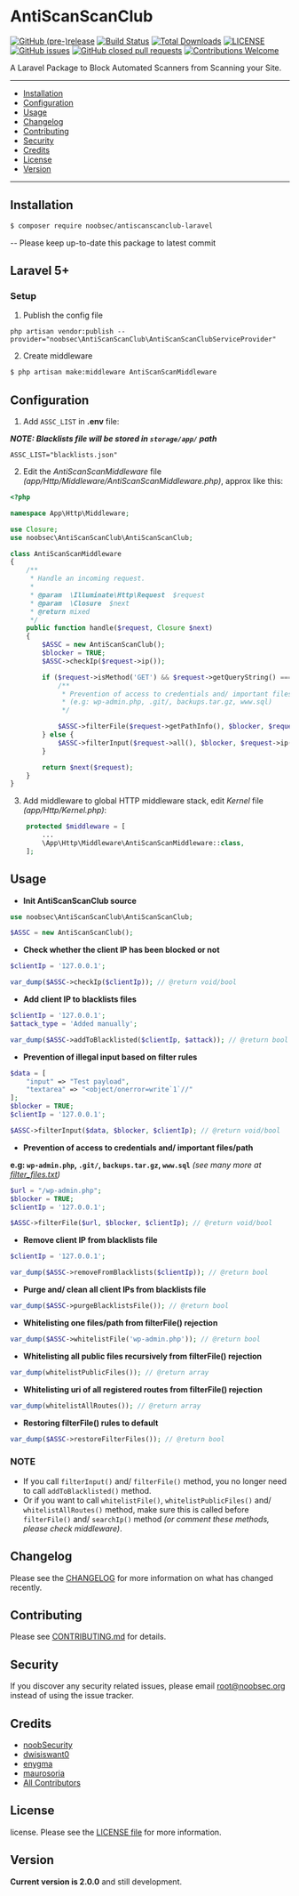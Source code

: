 # AntiScanScanClub

[![GitHub (pre-)release](https://img.shields.io/github/release/noobsec/AntiScanScanClub-laravel/all.svg)](https://github.com/noobsec/AntiScanScanClub-laravel/releases)
[![Build Status](https://img.shields.io/travis/noobsec/AntiScanScanClub-laravel/master.svg)](https://travis-ci.org/noobsec/AntiScanScanClub-laravel)
[![Total Downloads](https://img.shields.io/packagist/dt/noobsec/antiscanscanclub-laravel.svg)](https://packagist.org/packages/noobsec/antiscanscanclub-laravel)
[![LICENSE](https://img.shields.io/github/license/mashape/apistatus.svg)](LICENSE)
[![GitHub issues](https://img.shields.io/github/issues/noobsec/AntiScanScanClub-laravel.svg)](https://github.com/noobsec/AntiScanScanClub-laravel/issues)
[![GitHub closed pull requests](https://img.shields.io/github/issues-pr-closed/noobsec/AntiScanScanClub-laravel.svg)](../../pulls?q=is%3Apr+is%3Aclosed)
[![Contributions Welcome](https://img.shields.io/badge/contributions-welcome-brightgreen.svg)](https://github.com/noobsec/AntiScanScanClub-laravel/issues)

A Laravel Package to Block Automated Scanners from Scanning your Site.

---

-   [Installation](#installation)
-   [Configuration](#configuration)
-   [Usage](#usage)
-   [Changelog](#changelog)
-   [Contributing](#contributing)
-   [Security](#security)
-   [Credits](#credits)
-   [License](#license)
-   [Version](#version)

---

## Installation

```bash
$ composer require noobsec/antiscanscanclub-laravel
```

-- Please keep up-to-date this package to latest commit

## Laravel 5+

### Setup

1. Publish the config file

```ssh
php artisan vendor:publish --provider="noobsec\AntiScanScanClub\AntiScanScanClubServiceProvider"
```

2. Create middleware

```bash
$ php artisan make:middleware AntiScanScanMiddleware
```

## Configuration

1. Add `ASSC_LIST` in **.env** file:

_**NOTE: Blacklists file will be stored in `storage/app/` path**_

```
ASSC_LIST="blacklists.json"
```

2. Edit the _AntiScanScanMiddleware_ file _(app/Http/Middleware/AntiScanScanMiddleware.php)_, approx like this:

```php
<?php

namespace App\Http\Middleware;

use Closure;
use noobsec\AntiScanScanClub\AntiScanScanClub;

class AntiScanScanMiddleware
{
    /**
     * Handle an incoming request.
     *
     * @param  \Illuminate\Http\Request  $request
     * @param  \Closure  $next
     * @return mixed
     */
    public function handle($request, Closure $next)
    {
        $ASSC = new AntiScanScanClub();
        $blocker = TRUE;
        $ASSC->checkIp($request->ip());

        if ($request->isMethod('GET') && $request->getQueryString() === NULL) {
            /**
             * Prevention of access to credentials and/ important files/path
             * (e.g: wp-admin.php, .git/, backups.tar.gz, www.sql)
             */

            $ASSC->filterFile($request->getPathInfo(), $blocker, $request->ip());
        } else {
            $ASSC->filterInput($request->all(), $blocker, $request->ip());
        }

        return $next($request);
    }
}
```

3. Add middleware to global HTTP middleware stack, edit _Kernel_ file _(app/Http/Kernel.php)_:

```php
    protected $middleware = [
        ...
        \App\Http\Middleware\AntiScanScanMiddleware::class,
    ];
```

## Usage

-   **Init AntiScanScanClub source**

```php
use noobsec\AntiScanScanClub\AntiScanScanClub;

$ASSC = new AntiScanScanClub();
```

-   **Check whether the client IP has been blocked or not**

```php
$clientIp = '127.0.0.1';

var_dump($ASSC->checkIp($clientIp)); // @return void/bool
```

-   **Add client IP to blacklists files**

```php
$clientIp = '127.0.0.1';
$attack_type = 'Added manually';

var_dump($ASSC->addToBlacklisted($clientIp, $attack)); // @return bool
```

-   **Prevention of illegal input based on filter rules**

```php
$data = [
    "input" => "Test payload",
    "textarea" => "<object/onerror=write`1`//"
];
$blocker = TRUE;
$clientIp = '127.0.0.1';

$ASSC->filterInput($data, $blocker, $clientIp); // @return void/bool
```

-   **Prevention of access to credentials and/ important files/path**

**e.g: `wp-admin.php`, `.git/`, `backups.tar.gz`, `www.sql`** _(see many more at [filter_files.txt](src/filter_files.txt))_

```php
$url = "/wp-admin.php";
$blocker = TRUE;
$clientIp = '127.0.0.1';

$ASSC->filterFile($url, $blocker, $clientIp); // @return void/bool
```

-   **Remove client IP from blacklists file**

```php
$clientIp = '127.0.0.1';

var_dump($ASSC->removeFromBlacklists($clientIp)); // @return bool
```

-   **Purge and/ clean all client IPs from blacklists file**

```php
var_dump($ASSC->purgeBlacklistsFile()); // @return bool
```

-   **Whitelisting one files/path from filterFile() rejection**

```php
var_dump($ASSC->whitelistFile('wp-admin.php')); // @return bool
```

-   **Whitelisting all public files recursively from filterFile() rejection**

```php
var_dump(whitelistPublicFiles()); // @return array
```

-   **Whitelisting uri of all registered routes from filterFile() rejection**

```php
var_dump(whitelistAllRoutes()); // @return array
```

-   **Restoring filterFile() rules to default**

```php
var_dump($ASSC->restoreFilterFiles()); // @return bool
```

### NOTE

-   If you call `filterInput()` and/ `filterFile()` method, you no longer need to call `addToBlacklisted()` method.
-   Or if you want to call `whitelistFile()`, `whitelistPublicFiles()` and/ `whitelistAllRoutes()` method, make sure this is called before `filterFile()` and/ `searchIp()` method _(or comment these methods, please check middleware)_.

## Changelog

Please see the [CHANGELOG](CHANGELOG.md) for more information on what has changed recently.

## Contributing

Please see [CONTRIBUTING.md](CONTRIBUTING.md) for details.

## Security

If you discover any security related issues, please email root@noobsec.org instead of using the issue tracker.

## Credits

-   [noobSecurity](https://github.com/noobsec)
-   [dwisiswant0](https://github.com/dwisiswant0)
-   [enygma](https://github.com/enygma)
-   [maurosoria](https://github.com/maurosoria)
-   [All Contributors](../../contributors)

## License

license. Please see the [LICENSE file](LICENSE) for more information.

## Version

**Current version is 2.0.0** and still development.
